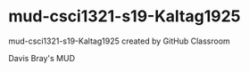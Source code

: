 # mud-csci1321-s19-Kaltag1925
mud-csci1321-s19-Kaltag1925 created by GitHub Classroom

Davis Bray's MUD
